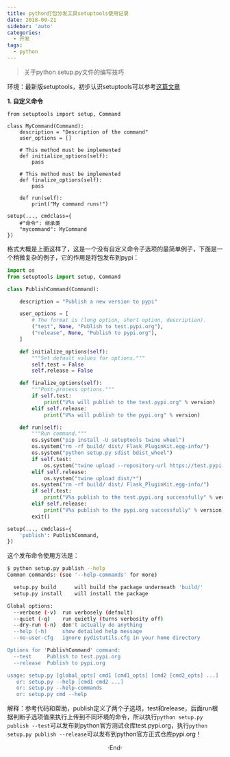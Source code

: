 ```yaml
---
title: python打包分发工具setuptools使用记录
date: 2018-09-21
sidebar: 'auto'
categories:
  - 开发
tags:
  - python
---
```


> 关于python setup.py文件的编写技巧

环境：最新版setuptools，初步认识setuptools可以参考[这篇文章](http://blog.konghy.cn/2018/04/29/setup-dot-py/)

**1\. 自定义命令**

```
from setuptools import setup, Command

class MyCommand(Command):
    description = "Description of the command"
    user_options = []

    # This method must be implemented
    def initialize_options(self):
        pass

    # This method must be implemented
    def finalize_options(self):
        pass

    def run(self):
        print("My command runs!")

setup(..., cmdclass={
    #"命令": 继承类
    "mycommand": MyCommand
})
```

格式大概是上面这样了，这是一个没有自定义命令子选项的最简单例子，下面是一个稍微复杂的例子，它的作用是将包发布到pypi：

```python
import os
from setuptools import setup, Command

class PublishCommand(Command):

    description = "Publish a new version to pypi"

    user_options = [
        # The format is (long option, short option, description).
        ("test", None, "Publish to test.pypi.org"),
        ("release", None, "Publish to pypi.org"),
    ]

    def initialize_options(self):
        """Set default values for options."""
        self.test = False
        self.release = False

    def finalize_options(self):
        """Post-process options."""
        if self.test:
            print("V%s will publish to the test.pypi.org" % version)
        elif self.release:
            print("V%s will publish to the pypi.org" % version)

    def run(self):
        """Run command."""
        os.system("pip install -U setuptools twine wheel")
        os.system("rm -rf build/ dist/ Flask_PluginKit.egg-info/")
        os.system("python setup.py sdist bdist_wheel")
        if self.test:
            os.system("twine upload --repository-url https://test.pypi.org/legacy/ dist/*")
        elif self.release:
            os.system("twine upload dist/*")
        os.system("rm -rf build/ dist/ Flask_PluginKit.egg-info/")
        if self.test:
            print("V%s publish to the test.pypi.org successfully" % version)
        elif self.release:
            print("V%s publish to the pypi.org successfully" % version)
        exit()

setup(..., cmdclass={
    'publish': PublishCommand,
})
```

这个发布命令使用方法是：

```bash
$ python setup.py publish --help
Common commands: (see '--help-commands' for more)

  setup.py build      will build the package underneath 'build/'
  setup.py install    will install the package

Global options:
  --verbose (-v)  run verbosely (default)
  --quiet (-q)    run quietly (turns verbosity off)
  --dry-run (-n)  don't actually do anything
  --help (-h)     show detailed help message
  --no-user-cfg   ignore pydistutils.cfg in your home directory

Options for 'PublishCommand' command:
  --test     Publish to test.pypi.org
  --release  Publish to pypi.org

usage: setup.py [global_opts] cmd1 [cmd1_opts] [cmd2 [cmd2_opts] ...]
   or: setup.py --help [cmd1 cmd2 ...]
   or: setup.py --help-commands
   or: setup.py cmd --help
```

解释：参考代码和帮助，publish定义了两个子选项，test和release，后面run根据判断子选项值来执行上传到不同环境的命令，所以执行`python setup.py publish --test`可以发布到python官方测试仓库test.pypi.org，执行`python setup.py publish --release`可以发布到python官方正式仓库pypi.org！
<br>

<center>  ·End·  </center>
